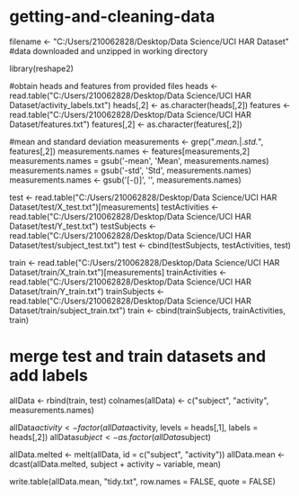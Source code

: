 # getting-and-cleaning-data

filename <- "C:/Users/210062828/Desktop/Data Science/UCI HAR Dataset" #data downloaded and unzipped in working directory

library(reshape2)

#obtain heads and features from provided files
heads <- read.table("C:/Users/210062828/Desktop/Data Science/UCI HAR Dataset/activity_labels.txt")
heads[,2] <- as.character(heads[,2])
features <- read.table("C:/Users/210062828/Desktop/Data Science/UCI HAR Dataset/features.txt")
features[,2] <- as.character(features[,2]) 

#mean and standard deviation
measurements <- grep(".*mean.*|.*std.*", features[,2])
measurements.names <- features[measurements,2]
measurements.names = gsub('-mean', 'Mean', measurements.names)
measurements.names = gsub('-std', 'Std', measurements.names)
measurements.names <- gsub('[-()]', '', measurements.names)

test <- read.table("C:/Users/210062828/Desktop/Data Science/UCI HAR Dataset/test/X_test.txt")[measurements]
testActivities <- read.table("C:/Users/210062828/Desktop/Data Science/UCI HAR Dataset/test/Y_test.txt")
testSubjects <- read.table("C:/Users/210062828/Desktop/Data Science/UCI HAR Dataset/test/subject_test.txt")
test <- cbind(testSubjects, testActivities, test)

train <- read.table("C:/Users/210062828/Desktop/Data Science/UCI HAR Dataset/train/X_train.txt")[measurements]
trainActivities <- read.table("C:/Users/210062828/Desktop/Data Science/UCI HAR Dataset/train/Y_train.txt")
trainSubjects <- read.table("C:/Users/210062828/Desktop/Data Science/UCI HAR Dataset/train/subject_train.txt")
train <- cbind(trainSubjects, trainActivities, train)


# merge test and train datasets and add labels
allData <- rbind(train, test)
colnames(allData) <- c("subject", "activity", measurements.names)


allData$activity <- factor(allData$activity, levels = heads[,1], labels = heads[,2])
allData$subject <- as.factor(allData$subject)

allData.melted <- melt(allData, id = c("subject", "activity"))
allData.mean <- dcast(allData.melted, subject + activity ~ variable, mean)

write.table(allData.mean, "tidy.txt", row.names = FALSE, quote = FALSE)

